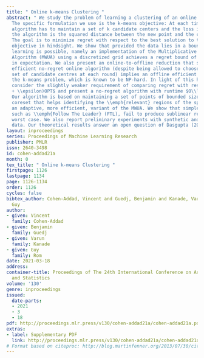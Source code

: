 ```yaml
---
title: " Online k-means Clustering "
abstract: " We study the problem of learning a clustering of an online set of points.
  The specific formulation we use is the k-means objective: At each time step the
  algorithm has to maintain a set of k candidate centers and the loss incurred by
  the algorithm is the squared distance between the new point and the closest center.
  The goal is to minimize regret with respect to the best solution to the k-means
  objective in hindsight. We show that provided the data lies in a bounded region,
  learning is possible, namely an implementation of the Multiplicative Weights Update
  Algorithm (MWUA) using a discretized grid achieves a regret bound of $\\tilde{O}(\\sqrt{T})$
  in expectation. We also present an online-to-offline reduction that shows that an
  efficient no-regret online algorithm (despite being allowed to choose a different
  set of candidate centres at each round) implies an offline efficient algorithm for
  the k-means problem, which is known to be NP-hard. In light of this hardness, we
  consider the slightly weaker requirement of comparing regret with respect to $(1
  + \\epsilon)OPT$ and present a no-regret algorithm with runtime $O\\left(T \\mathrm{poly}(\\log(T),k,d,1/\\epsilon)^{O(kd)}\\right)$.
  Our algorithm is based on maintaining a set of points of bounded size which is a
  coreset that helps identifying the \\emph{relevant} regions of the space for running
  an adaptive, more efficient, variant of the MWUA. We show that simpler online algorithms,
  such as \\emph{Follow The Leader} (FTL), fail to produce sublinear regret in the
  worst case. We also report preliminary experiments with synthetic and real-world
  data. Our theoretical results answer an open question of Dasgupta (2008). "
layout: inproceedings
series: Proceedings of Machine Learning Research
publisher: PMLR
issn: 2640-3498
id: cohen-addad21a
month: 0
tex_title: " Online k-means Clustering "
firstpage: 1126
lastpage: 1134
page: 1126-1134
order: 1126
cycles: false
bibtex_author: Cohen-Addad, Vincent and Guedj, Benjamin and Kanade, Varun and Rom,
  Guy
author:
- given: Vincent
  family: Cohen-Addad
- given: Benjamin
  family: Guedj
- given: Varun
  family: Kanade
- given: Guy
  family: Rom
date: 2021-03-18
address:
container-title: Proceedings of The 24th International Conference on Artificial Intelligence
  and Statistics
volume: '130'
genre: inproceedings
issued:
  date-parts:
  - 2021
  - 3
  - 18
pdf: http://proceedings.mlr.press/v130/cohen-addad21a/cohen-addad21a.pdf
extras:
- label: Supplementary PDF
  link: http://proceedings.mlr.press/v130/cohen-addad21a/cohen-addad21a-supp.pdf
# Format based on citeproc: http://blog.martinfenner.org/2013/07/30/citeproc-yaml-for-bibliographies/
---
```

